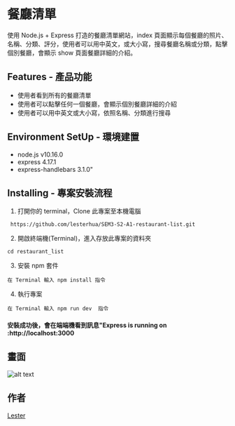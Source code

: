 # 餐廳清單

使用 Node.js + Express 打造的餐廳清單網站，index 頁面顯示每個餐廳的照片、名稱、分類、評分，使用者可以用中英文，或大小寫，搜尋餐廳名稱或分類，點擊個別餐廳，會顯示 show 頁面餐廳詳細的介紹。

## Features - 產品功能

- 使用者看到所有的餐廳清單
- 使用者可以點擊任何一個餐廳，會顯示個別餐廳詳細的介紹
- 使用者可以用中英文或大小寫，依照名稱、分類進行搜尋

## Environment SetUp - 環境建置

- node.js v10.16.0
- express 4.17.1
- express-handlebars 3.1.0"

## Installing - 專案安裝流程

1. 打開你的 terminal，Clone 此專案至本機電腦

```
 https://github.com/lesterhua/SEM3-S2-A1-restaurant-list.git
```

2. 開啟終端機(Terminal)，進入存放此專案的資料夾

```
cd restaurant_list
```

3. 安裝 npm 套件

```
在 Terminal 輸入 npm install 指令
```

4. 執行專案

```
在 Terminal 輸入 npm run dev  指令
```

#### 安裝成功後，會在端端機看到訊息"Express is running on :http://localhost:3000

## 畫面

![alt text](https://github.com/lesterhua/movies-list-by-node.js/blob/master/public/view.gif)

## 作者

[Lester](https://github.com/lesterhua)
